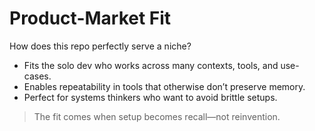 # Product-Market Fit

How does this repo perfectly serve a niche?

- Fits the solo dev who works across many contexts, tools, and use-cases.
- Enables repeatability in tools that otherwise don’t preserve memory.
- Perfect for systems thinkers who want to avoid brittle setups.

> The fit comes when setup becomes recall—not reinvention.
